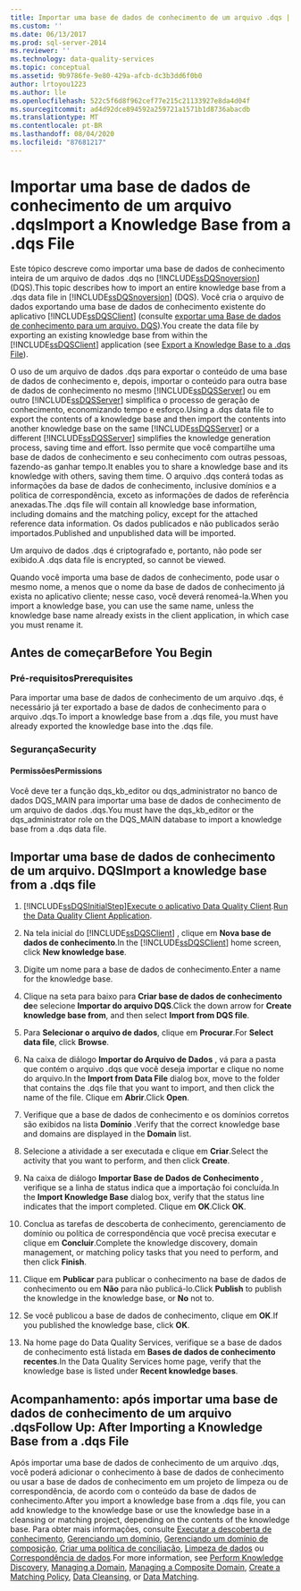 ```yaml
---
title: Importar uma base de dados de conhecimento de um arquivo .dqs | Microsoft Docs
ms.custom: ''
ms.date: 06/13/2017
ms.prod: sql-server-2014
ms.reviewer: ''
ms.technology: data-quality-services
ms.topic: conceptual
ms.assetid: 9b9786fe-9e80-429a-afcb-dc3b3dd6f0b0
author: lrtoyou1223
ms.author: lle
ms.openlocfilehash: 522c5f6d8f962cef77e215c21133927e8da4d04f
ms.sourcegitcommit: ad4d92dce894592a259721a1571b1d8736abacdb
ms.translationtype: MT
ms.contentlocale: pt-BR
ms.lasthandoff: 08/04/2020
ms.locfileid: "87681217"
---
```

# <a name="import-a-knowledge-base-from-a-dqs-file"></a><span data-ttu-id="4c3a8-102">Importar uma base de dados de conhecimento de um arquivo .dqs</span><span class="sxs-lookup"><span data-stu-id="4c3a8-102">Import a Knowledge Base from a .dqs File</span></span>
  <span data-ttu-id="4c3a8-103">Este tópico descreve como importar uma base de dados de conhecimento inteira de um arquivo de dados .dqs no [!INCLUDE[ssDQSnoversion](../includes/ssdqsnoversion-md.md)] (DQS).</span><span class="sxs-lookup"><span data-stu-id="4c3a8-103">This topic describes how to import an entire knowledge base from a .dqs data file in [!INCLUDE[ssDQSnoversion](../includes/ssdqsnoversion-md.md)] (DQS).</span></span> <span data-ttu-id="4c3a8-104">Você cria o arquivo de dados exportando uma base de dados de conhecimento existente do aplicativo [!INCLUDE[ssDQSClient](../includes/ssdqsclient-md.md)] (consulte [exportar uma Base de dados de conhecimento para um arquivo. DQS](../../2014/data-quality-services/export-a-knowledge-base-to-a-dqs-file.md)).</span><span class="sxs-lookup"><span data-stu-id="4c3a8-104">You create the data file by exporting an existing knowledge base from within the [!INCLUDE[ssDQSClient](../includes/ssdqsclient-md.md)] application (see [Export a Knowledge Base to a .dqs File](../../2014/data-quality-services/export-a-knowledge-base-to-a-dqs-file.md)).</span></span>  
  
 <span data-ttu-id="4c3a8-105">O uso de um arquivo de dados .dqs para exportar o conteúdo de uma base de dados de conhecimento e, depois, importar o conteúdo para outra base de dados de conhecimento no mesmo [!INCLUDE[ssDQSServer](../includes/ssdqsserver-md.md)] ou em outro [!INCLUDE[ssDQSServer](../includes/ssdqsserver-md.md)] simplifica o processo de geração de conhecimento, economizando tempo e esforço.</span><span class="sxs-lookup"><span data-stu-id="4c3a8-105">Using a .dqs data file to export the contents of a knowledge base and then import the contents into another knowledge base on the same [!INCLUDE[ssDQSServer](../includes/ssdqsserver-md.md)] or a different [!INCLUDE[ssDQSServer](../includes/ssdqsserver-md.md)] simplifies the knowledge generation process, saving time and effort.</span></span> <span data-ttu-id="4c3a8-106">Isso permite que você compartilhe uma base de dados de conhecimento e seu conhecimento com outras pessoas, fazendo-as ganhar tempo.</span><span class="sxs-lookup"><span data-stu-id="4c3a8-106">It enables you to share a knowledge base and its knowledge with others, saving them time.</span></span> <span data-ttu-id="4c3a8-107">O arquivo .dqs conterá todas as informações da base de dados de conhecimento, inclusive domínios e a política de correspondência, exceto as informações de dados de referência anexadas.</span><span class="sxs-lookup"><span data-stu-id="4c3a8-107">The .dqs file will contain all knowledge base information, including domains and the matching policy, except for the attached reference data information.</span></span> <span data-ttu-id="4c3a8-108">Os dados publicados e não publicados serão importados.</span><span class="sxs-lookup"><span data-stu-id="4c3a8-108">Published and unpublished data will be imported.</span></span>  
  
 <span data-ttu-id="4c3a8-109">Um arquivo de dados .dqs é criptografado e, portanto, não pode ser exibido.</span><span class="sxs-lookup"><span data-stu-id="4c3a8-109">A .dqs data file is encrypted, so cannot be viewed.</span></span>  
  
 <span data-ttu-id="4c3a8-110">Quando você importa uma base de dados de conhecimento, pode usar o mesmo nome, a menos que o nome da base de dados de conhecimento já exista no aplicativo cliente; nesse caso, você deverá renomeá-la.</span><span class="sxs-lookup"><span data-stu-id="4c3a8-110">When you import a knowledge base, you can use the same name, unless the knowledge base name already exists in the client application, in which case you must rename it.</span></span>  
  
##  <a name="before-you-begin"></a><a name="BeforeYouBegin"></a> <span data-ttu-id="4c3a8-111">Antes de começar</span><span class="sxs-lookup"><span data-stu-id="4c3a8-111">Before You Begin</span></span>  
  
###  <a name="prerequisites"></a><a name="Prerequisites"></a> <span data-ttu-id="4c3a8-112">Pré-requisitos</span><span class="sxs-lookup"><span data-stu-id="4c3a8-112">Prerequisites</span></span>  
 <span data-ttu-id="4c3a8-113">Para importar uma base de dados de conhecimento de um arquivo .dqs, é necessário já ter exportado a base de dados de conhecimento para o arquivo .dqs.</span><span class="sxs-lookup"><span data-stu-id="4c3a8-113">To import a knowledge base from a .dqs file, you must have already exported the knowledge base into the .dqs file.</span></span>  
  
###  <a name="security"></a><a name="Security"></a> <span data-ttu-id="4c3a8-114">Segurança</span><span class="sxs-lookup"><span data-stu-id="4c3a8-114">Security</span></span>  
  
####  <a name="permissions"></a><a name="Permissions"></a> <span data-ttu-id="4c3a8-115">Permissões</span><span class="sxs-lookup"><span data-stu-id="4c3a8-115">Permissions</span></span>  
 <span data-ttu-id="4c3a8-116">Você deve ter a função dqs_kb_editor ou dqs_administrator no banco de dados DQS_MAIN para importar uma base de dados de conhecimento de um arquivo de dados .dqs.</span><span class="sxs-lookup"><span data-stu-id="4c3a8-116">You must have the dqs_kb_editor or the dqs_administrator role on the DQS_MAIN database to import a knowledge base from a .dqs data file.</span></span>  
  
##  <a name="import-a-knowledge-base-from-a-dqs-file"></a><a name="Import"></a><span data-ttu-id="4c3a8-117">Importar uma base de dados de conhecimento de um arquivo. DQS</span><span class="sxs-lookup"><span data-stu-id="4c3a8-117">Import a knowledge base from a .dqs file</span></span>  
  
1.  [!INCLUDE[ssDQSInitialStep](../includes/ssdqsinitialstep-md.md)]<span data-ttu-id="4c3a8-118">[Execute o aplicativo Data Quality Client](../../2014/data-quality-services/run-the-data-quality-client-application.md).</span><span class="sxs-lookup"><span data-stu-id="4c3a8-118">[Run the Data Quality Client Application](../../2014/data-quality-services/run-the-data-quality-client-application.md).</span></span>  
  
2.  <span data-ttu-id="4c3a8-119">Na tela inicial do [!INCLUDE[ssDQSClient](../includes/ssdqsclient-md.md)] , clique em **Nova base de dados de conhecimento**.</span><span class="sxs-lookup"><span data-stu-id="4c3a8-119">In the [!INCLUDE[ssDQSClient](../includes/ssdqsclient-md.md)] home screen, click **New knowledge base**.</span></span>  
  
3.  <span data-ttu-id="4c3a8-120">Digite um nome para a base de dados de conhecimento.</span><span class="sxs-lookup"><span data-stu-id="4c3a8-120">Enter a name for the knowledge base.</span></span>  
  
4.  <span data-ttu-id="4c3a8-121">Clique na seta para baixo para **Criar base de dados de conhecimento de**e selecione **Importar do arquivo DQS**.</span><span class="sxs-lookup"><span data-stu-id="4c3a8-121">Click the down arrow for **Create knowledge base from**, and then select **Import from DQS file**.</span></span>  
  
5.  <span data-ttu-id="4c3a8-122">Para **Selecionar o arquivo de dados**, clique em **Procurar**.</span><span class="sxs-lookup"><span data-stu-id="4c3a8-122">For **Select data file**, click **Browse**.</span></span>  
  
6.  <span data-ttu-id="4c3a8-123">Na caixa de diálogo **Importar do Arquivo de Dados** , vá para a pasta que contém o arquivo .dqs que você deseja importar e clique no nome do arquivo.</span><span class="sxs-lookup"><span data-stu-id="4c3a8-123">In the **Import from Data File** dialog box, move to the folder that contains the .dqs file that you want to import, and then click the name of the file.</span></span> <span data-ttu-id="4c3a8-124">Clique em **Abrir**.</span><span class="sxs-lookup"><span data-stu-id="4c3a8-124">Click **Open**.</span></span>  
  
7.  <span data-ttu-id="4c3a8-125">Verifique que a base de dados de conhecimento e os domínios corretos são exibidos na lista **Domínio** .</span><span class="sxs-lookup"><span data-stu-id="4c3a8-125">Verify that the correct knowledge base and domains are displayed in the **Domain** list.</span></span>  
  
8.  <span data-ttu-id="4c3a8-126">Selecione a atividade a ser executada e clique em **Criar**.</span><span class="sxs-lookup"><span data-stu-id="4c3a8-126">Select the activity that you want to perform, and then click **Create**.</span></span>  
  
9. <span data-ttu-id="4c3a8-127">Na caixa de diálogo **Importar Base de Dados de Conhecimento** , verifique se a linha de status indica que a importação foi concluída.</span><span class="sxs-lookup"><span data-stu-id="4c3a8-127">In the **Import Knowledge Base** dialog box, verify that the status line indicates that the import completed.</span></span> <span data-ttu-id="4c3a8-128">Clique em **OK**.</span><span class="sxs-lookup"><span data-stu-id="4c3a8-128">Click **OK**.</span></span>  
  
10. <span data-ttu-id="4c3a8-129">Conclua as tarefas de descoberta de conhecimento, gerenciamento de domínio ou política de correspondência que você precisa executar e clique em **Concluir**.</span><span class="sxs-lookup"><span data-stu-id="4c3a8-129">Complete the knowledge discovery, domain management, or matching policy tasks that you need to perform, and then click **Finish**.</span></span>  
  
11. <span data-ttu-id="4c3a8-130">Clique em **Publicar** para publicar o conhecimento na base de dados de conhecimento ou em **Não** para não publicá-lo.</span><span class="sxs-lookup"><span data-stu-id="4c3a8-130">Click **Publish** to publish the knowledge in the knowledge base, or **No** not to.</span></span>  
  
12. <span data-ttu-id="4c3a8-131">Se você publicou a base de dados de conhecimento, clique em **OK**.</span><span class="sxs-lookup"><span data-stu-id="4c3a8-131">If you published the knowledge base, click **OK**.</span></span>  
  
13. <span data-ttu-id="4c3a8-132">Na home page do Data Quality Services, verifique se a base de dados de conhecimento está listada em **Bases de dados de conhecimento recentes**.</span><span class="sxs-lookup"><span data-stu-id="4c3a8-132">In the Data Quality Services home page, verify that the knowledge base is listed under **Recent knowledge bases**.</span></span>  
  
##  <a name="follow-up-after-importing-a-knowledge-base-from-a-dqs-file"></a><a name="FollowUp"></a> <span data-ttu-id="4c3a8-133">Acompanhamento: após importar uma base de dados de conhecimento de um arquivo .dqs</span><span class="sxs-lookup"><span data-stu-id="4c3a8-133">Follow Up: After Importing a Knowledge Base from a .dqs File</span></span>  
 <span data-ttu-id="4c3a8-134">Após importar uma base de dados de conhecimento de um arquivo .dqs, você poderá adicionar o conhecimento à base de dados de conhecimento ou usar a base de dados de conhecimento em um projeto de limpeza ou de correspondência, de acordo com o conteúdo da base de dados de conhecimento.</span><span class="sxs-lookup"><span data-stu-id="4c3a8-134">After you import a knowledge base from a .dqs file, you can add knowledge to the knowledge base or use the knowledge base in a cleansing or matching project, depending on the contents of the knowledge base.</span></span> <span data-ttu-id="4c3a8-135">Para obter mais informações, consulte [Executar a descoberta de conhecimento](../../2014/data-quality-services/perform-knowledge-discovery.md), [Gerenciando um domínio](../../2014/data-quality-services/managing-a-domain.md), [Gerenciando um domínio de composição](../../2014/data-quality-services/managing-a-composite-domain.md), [Criar uma política de conciliação](../../2014/data-quality-services/create-a-matching-policy.md), [Limpeza de dados](../../2014/data-quality-services/data-cleansing.md) ou [Correspondência de dados](../../2014/data-quality-services/data-matching.md).</span><span class="sxs-lookup"><span data-stu-id="4c3a8-135">For more information, see [Perform Knowledge Discovery](../../2014/data-quality-services/perform-knowledge-discovery.md), [Managing a Domain](../../2014/data-quality-services/managing-a-domain.md), [Managing a Composite Domain](../../2014/data-quality-services/managing-a-composite-domain.md), [Create a Matching Policy](../../2014/data-quality-services/create-a-matching-policy.md), [Data Cleansing](../../2014/data-quality-services/data-cleansing.md), or [Data Matching](../../2014/data-quality-services/data-matching.md).</span></span>  
  
  
